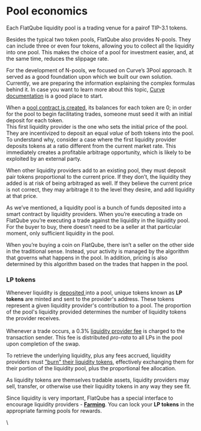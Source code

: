 # Pool economics

Each FlatQube liquidity pool is a trading venue for a pairof TIP-3.1 tokens.

Besides the typical two token pools, FlatQube also provides N-pools. They can include three or even four tokens, allowing you to collect all the liquidity into one pool. This makes the choice of a pool for investment easier, and, at the same time, reduces the slippage rate.

For the development of N-pools, we focused on Curve’s 3Pool approach. It served as a good foundation upon which we built our own solution. Currently, we are preparing the information explaining the complex formulas behind it. In case you want to learn more about this topic, [Curve documentation](https://classic.curve.fi/files/stableswap-paper.pdf) is a good place to start.

When a [pool contract is created](../pairs/how-to/create-new-pair.md), its balances for each token are 0; in order for the pool to begin facilitating trades, someone must seed it with an initial deposit for each token.\
This first liquidity provider is the one who sets the initial price of the pool. They are incentivized to deposit an equal _value_ of both tokens into the pool. To understand why, consider a case where the first liquidity provider deposits tokens at a ratio different from the current market rate. This immediately creates a profitable arbitrage opportunity, which is likely to be exploited by an external party.

When other liquidity providers add to an existing pool, they must deposit pair tokens proportional to the current price. If they don’t, the liquidity they added is at risk of being arbitraged as well. If they believe the current price is not correct, they may arbitrage it to the level they desire, and add liquidity at that price.

As we’ve mentioned, a liquidity pool is a bunch of funds deposited into a smart contract by liquidity providers. When you’re executing a trade on FlatQube you’re executing a trade against the liquidity in the liquidity pool. For the buyer to buy, there doesn’t need to be a seller at that particular moment, only sufficient liquidity in the pool.

When you’re buying a coin on FlatQube, there isn’t a seller on the other side in the traditional sense. Instead, your activity is managed by the algorithm that governs what happens in the pool. In addition, pricing is also determined by this algorithm based on the trades that happen in the pool.

### LP tokens

Whenever liquidity is [deposited ](how-to/add-liquidity.md)into a pool, unique tokens known as **LP tokens** are minted and sent to the provider's address. These tokens represent a given liquidity provider's contribution to a pool. The proportion of the pool's liquidity provided determines the number of liquidity tokens the provider receives.\
\
Whenever a trade occurs, a 0.3% [liquidity provider fee](../swap/concepts/fees.md) is charged to the transaction sender. This fee is distributed _pro-rata_ to all LPs in the pool upon completion of the swap.

To retrieve the underlying liquidity, plus any fees accrued, liquidity providers must ["burn" their liquidity tokens](how-to/withdraw-liquidity.md), effectively exchanging them for their portion of the liquidity pool, plus the proportional fee allocation.

As liquidity tokens are themselves tradable assets, liquidity providers may sell, transfer, or otherwise use their liquidity tokens in any way they see fit.

Since liquidity is very important, FlatQube has a special interface to encourage liquidity providers - [**Farming**](../farming/). You can lock your **LP tokens** in the appropriate farming pools for rewards.

\\
